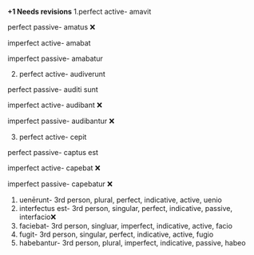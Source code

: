 **+1 Needs revisions**
1.perfect active- amavit

perfect passive-  amatus ❌

imperfect active- amabat

imperfect passive- amabatur

2. perfect active- audiverunt

perfect passive-  auditi sunt

imperfect active- audibant ❌

imperfect passive-  audibantur ❌

3. perfect active-  cepit

perfect passive-    captus est

imperfect active-   capebat ❌

imperfect passive-  capebatur ❌

1. uenērunt- 3rd person, plural, perfect, indicative, active, uenio
2. interfectus est- 3rd person, singular, perfect, indicative, passive, interfacio❌
3. faciebat- 3rd person, singluar, imperfect, indicative, active, facio
4. fugit- 3rd person, singular, perfect, indicative, active, fugio
5. habebantur- 3rd person, plural, imperfect, indicative, passive, habeo
